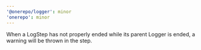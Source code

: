 ```yaml
---
'@onerepo/logger': minor
'onerepo': minor
---
```


When a LogStep has not properly ended while its parent Logger is ended, a warning will be thrown in the step.
